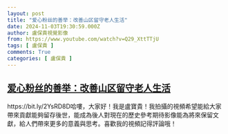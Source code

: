 ```yaml
---
layout: post
title: "爱心粉丝的善举：改善山区留守老人生活"
date: 2024-11-03T19:30:59.000Z
author: 盧保貴視覺影像
from: https://www.youtube.com/watch?v=Q29_XttTTjU
tags: [ 盧保貴 ]
comments: True
categories: [ 盧保貴 ]
---
```

<!--1730662259000-->
[爱心粉丝的善举：改善山区留守老人生活](https://www.youtube.com/watch?v=Q29_XttTTjU)
------

<div>
https://bit.ly/2YsRD8D哈嘍，大家好！我是盧寶貴！我拍攝的視頻希望能給大家帶來貢獻能夠留存後世，能成為後人對現在的歷史參考期待影像能為將來保留文獻，給人們帶來更多的意義與思考。喜歡我的視頻記得評論哦！
</div>
